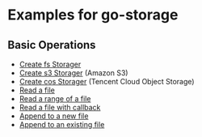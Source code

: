 # Examples for go-storage

## Basic Operations

- [Create fs Storager](new_fs.go)
- [Create s3 Storager](new_s3.go) (Amazon S3)
- [Create cos Storager](new_cos.go) (Tencent Cloud Object Storage)
- [Read a file](read.go)
- [Read a range of a file](read.go)
- [Read a file with callback](read.go)
- [Append to a new file](append.go)
- [Append to an existing file](append.go)
